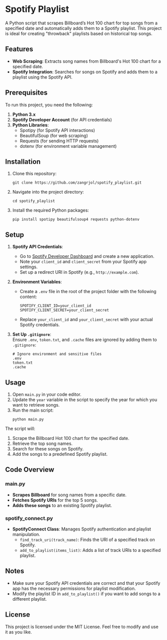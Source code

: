 
# Spotify Playlist

A Python script that scrapes Billboard’s Hot 100 chart for top songs from a specified date and automatically adds them to a Spotify playlist. This project is ideal for creating "throwback" playlists based on historical top songs.

## Features
- **Web Scraping**: Extracts song names from Billboard's Hot 100 chart for a specified date.
- **Spotify Integration**: Searches for songs on Spotify and adds them to a playlist using the Spotify API.

## Prerequisites

To run this project, you need the following:

1. **Python 3.x**
2. **Spotify Developer Account** (for API credentials)
3. **Python Libraries**:
   - Spotipy (for Spotify API interactions)
   - BeautifulSoup (for web scraping)
   - Requests (for sending HTTP requests)
   - dotenv (for environment variable management)

## Installation

1. Clone this repository:
   ```
   git clone https://github.com/zangrjol/spotify_playlist.git
   ```
2. Navigate into the project directory:
   ```
   cd spotify_playlist
   ```
3. Install the required Python packages:
   ```
   pip install spotipy beautifulsoup4 requests python-dotenv
   ```

## Setup

1. **Spotify API Credentials**:  
   - Go to [Spotify Developer Dashboard](https://developer.spotify.com/dashboard/applications) and create a new application.
   - Note your `client_id` and `client_secret` from your Spotify app settings.
   - Set up a redirect URI in Spotify (e.g., `http://example.com`).

2. **Environment Variables**:  
   - Create a `.env` file in the root of the project folder with the following content:
     ```
     SPOTIFY_CLIENT_ID=your_client_id
     SPOTIFY_CLIENT_SECRET=your_client_secret
     ```
   - Replace `your_client_id` and `your_client_secret` with your actual Spotify credentials.

3. **Set Up `.gitignore`**:  
   Ensure `.env`, `token.txt`, and `.cache` files are ignored by adding them to `.gitignore`:
   ```
   # Ignore environment and sensitive files
   .env
   token.txt
   .cache
   ```

## Usage

1. Open `main.py` in your code editor.
2. Update the `year` variable in the script to specify the year for which you want to retrieve songs.
3. Run the main script:
   ```
   python main.py
   ```

The script will:
1. Scrape the Billboard Hot 100 chart for the specified date.
2. Retrieve the top song names.
3. Search for these songs on Spotify.
4. Add the songs to a predefined Spotify playlist.

## Code Overview

### main.py
- **Scrapes Billboard** for song names from a specific date.
- **Fetches Spotify URIs** for the top 5 songs.
- **Adds these songs** to an existing Spotify playlist.

### spotify_connect.py
- **SpotifyConnect Class**: Manages Spotify authentication and playlist manipulation.
  - `find_track_uri(track_name)`: Finds the URI of a specified track on Spotify.
  - `add_to_playlist(items_list)`: Adds a list of track URIs to a specified playlist.

## Notes

- Make sure your Spotify API credentials are correct and that your Spotify app has the necessary permissions for playlist modification.
- Modify the playlist ID in `add_to_playlist()` if you want to add songs to a different playlist.

## License

This project is licensed under the MIT License. Feel free to modify and use it as you like.
